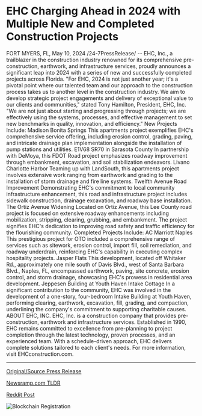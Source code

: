 # EHC Charging Ahead in 2024 with Multiple New and Completed Construction Projects

FORT MYERS, FL, May 10, 2024 /24-7PressRelease/ -- EHC, Inc., a trailblazer in the construction industry renowned for its comprehensive pre-construction, earthwork, and infrastructure services, proudly announces a significant leap into 2024 with a series of new and successfully completed projects across Florida.  "For EHC, 2024 is not just another year; it's a pivotal point where our talented team and our approach to the construction process takes us to another level in the construction industry. We aim to develop strategic project engagements and delivery of exceptional value to our clients and communities," stated Tony Hamilton, President, EHC, Inc. "We are not just about starting and progressing through projects; we are effectively using the systems, processes, and effective management to set new benchmarks in quality, innovation, and efficiency."  New Projects Include:  Madison Bonita Springs This apartments project exemplifies EHC's comprehensive service offering, including erosion control, grading, paving, and intricate drainage plan implementation alongside the installation of pump stations and utilities.  E1V68 SR70 in Sarasota County In partnership with DeMoya, this FDOT Road project emphasizes roadway improvement through embankment, excavation, and soil stabilization endeavors.  Livano Charlotte Harbor Teaming up with LandSouth, this apartments project involves extensive work ranging from earthwork and grading to the installation of storm drainage and fire line systems.  Twelfth Avenue Road Improvement Demonstrating EHC's commitment to local community infrastructure enhancement, this road and infrastructure project includes sidewalk construction, drainage excavation, and roadway base installation.  The Ortiz Avenue Widening Located on Ortiz Avenue, this Lee County road project is focused on extensive roadway enhancements including mobilization, stripping, clearing, grubbing, and embankment. The project signifies EHC's dedication to improving road safety and traffic efficiency for the flourishing community.  Completed Projects Include:  AC Marriott Naples This prestigious project for OTO included a comprehensive range of services such as sitework, erosion control, import fill, soil remediation, and roadway underdrain, reinforcing EHC's capability in executing complex hospitality projects.  Jasper Flats This development, located off Whitaker Rd., approximately one mile south of Davis Blvd., west of Santa Barbara Blvd., Naples, FL, encompassed earthwork, paving, site concrete, erosion control, and storm drainage, showcasing EHC's prowess in residential area development.  Jeppesen Building at Youth Haven Intake Cottage In a significant contribution to the community, EHC was involved in the development of a one-story, four-bedroom Intake Building at Youth Haven, performing clearing, earthwork, excavation, fill, grading, and compaction, underlining the company's commitment to supporting charitable causes.  ABOUT EHC, INC. EHC, Inc. is a construction company that provides pre-construction, earthwork and infrastructure services. Established in 1990, EHC remains committed to excellence from pre-planning to project completion through the latest technology, proven processes, and an experienced team. With a schedule-driven approach, EHC delivers complete solutions tailored to each client's needs.  For more information, visit EHCconstruction.com. 

---

[Original/Source Press Release](https://newlive.24-7pressrelease.com/press-release/510746/ehc-charging-ahead-in-2024-with-multiple-new-and-completed-construction-projects)
                    

[Newsramp.com TLDR](https://newsramp.com/curated-news/ehc-inc-announces-major-projects-in-florida-for-2024/047515cdf9ee53662485aac3277edcd8) 

 



[Reddit Post](https://www.reddit.com/r/Business_NewsRamp/comments/1cpq8yx/ehc_inc_announces_major_projects_in_florida_for/) 



![Blockchain Registration](https://cdn.newsramp.app/24-7PressRelease/qrcode/245/11/bossayTs.webp)